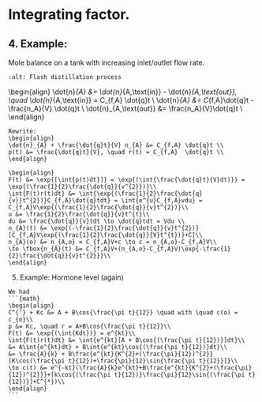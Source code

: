 # Integrating factor. 

## 4. Example:
Mole balance on a tank with increasing inlet/outlet flow rate.

```{image} ./_Integrating_factors_image.jpg
:alt: Flash distillation process
```

\begin{align}
\dot{n}_{A} &= \dot{n}_{A,\text{in}} - \dot{n}_{A,\text{out}}, \quad \dot{n}_{A,\text{in}} = C_{f,A} \dot{q}t \\
\dot{n}_{A} &= C_{f,A}\dot{q}t - \frac{n_A}{V} \dot{q}t \\
\dot{n}_{A,\text{out}} &= \frac{n_A}{V}\dot{q}t \\
\end{align}

````{dropdown} 4. Solution
Rewrite: 
\begin{align}
\dot{n}_{A} + \frac{\dot{q}t}{V} n_{A} &= C_{f,A} \dot{q}t \\
p(t) &= \frac{\dot{q}t}{V}, \quad r(t) = C_{f,A}  \dot{q}t \\
\end{align}

\begin{align}
F(t) &= \exp{[\int{p(t)dt}]} = \exp{(\int{\frac{\dot{q}t}{V}dt)}} = \exp{(\frac{1}{2}\frac{\dot{q}}{v^{2}})}\\
\int{F(t)r(t)dt} &= \int{\exp{(\frac{1}{2}\frac{\dot{q}{v}}t^{2})}C_{f,A}\dot{q}tdt} = \int{e^{u}C_{f,A}vdu} = C_{f,A}V\exp{(\frac{1}{2}\frac{\dot{q}}{v}t^{2})}\\
u &= \frac{1}{2}\frac{\dot{q}}{v}t^{t}\\
du &= \frac{\dot{q}}{v}tdt \to \dot{q}tdt = Vdu \\
n_{A}(t) &= \exp{(-\frac{1}{2}\frac{\dot{q}}{v}t^{2})}[C_{f,A}V\exp{(\frac{1}{2}\frac{\dot{q}}{V}t^{t})}+C]\\
n_{A}(o) &= n_{A,o} = C_{f,A}V+c \to c = n_{A,o}-C_{f,A}V\\
\to \fbox{n_{A}(t) &= C_{f,A}V+(n_{A,o}-C_{f,A}V)\exp{-\frac{1}{2}\frac{\dot{q}}{v}t^{2}}}\\
\end{align}
````
5. Example: Hormone level (again)
`````{dropdown} 5. Solution
We had
```{math}
\begin{align}
C^{'} + Kc &= A + B\cos{\frac{\pi t}{12}} \quad with \quad c(o) = c_{o}\\
p &= Kc, \quad r = A+B\cos{\frac{\pi t}{12}}\\
F(t) &= \exp{(\int{Kdt})} = e^{kt}\\
\int{F(t)r(t)dt} &= \int{e^{kt}[A + B\cos{(\frac{\pi t}{12})}]dt}\\
&= A\int{e^{kt}dt} + B\int{e^{kt}\cos{(\frac{\pi t}{12})}dt}\\
&= \frac{A}{k} + B\frac{e^{kt}{K^{2}+(\frac{\pi}{12})^{2}}[K\cos(\frac{\pi t}{12})+\frac{\pi}{12}\sin{\frac{\pi t}{12}}]}\\
\to c(t) &= e^{-kt}(\frac{A}{k}e^{kt}+B\frac{e^{kt}{K^{2}+(\frac{\pi}{12})^{2}}}+[k\cos{(\frac{\pi t}{12})}\frac{\pi}{12}\sin{(\frac{\pi t}{12})}]+C^{*})\\
\end{align}
```

